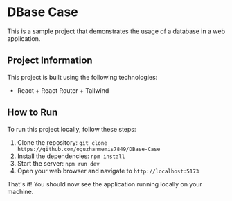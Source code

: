 # DBase Case

This is a sample project that demonstrates the usage of a database in a web application.

## Project Information

This project is built using the following technologies:

- React + React Router + Tailwind

## How to Run

To run this project locally, follow these steps:

1. Clone the repository: `git clone https://github.com/oguzhanmemis7849/DBase-Case`
2. Install the dependencies: `npm install`
3. Start the server: `npm run dev`
4. Open your web browser and navigate to `http://localhost:5173`

That's it! You should now see the application running locally on your machine.
